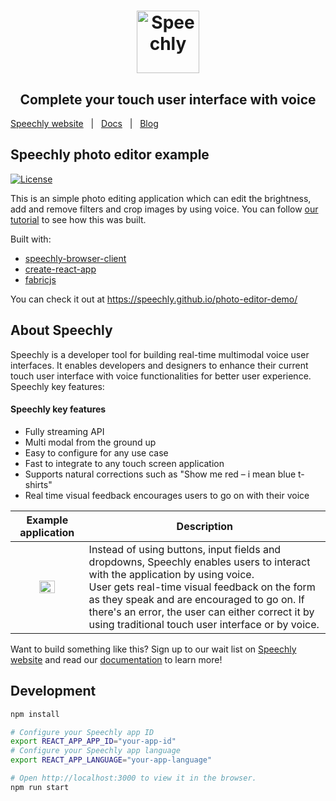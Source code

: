 <h1 align="center">
<a href="https://www.speechly.com/?utm_source=github&utm_medium=photo-editor&utm_campaign=header"><img src="https://www.speechly.com/images/logo.png" height="100" alt="Speechly"></a>
</h1>
<h2 align="center">
Complete your touch user interface with voice
</h2>

[Speechly website](https://www.speechly.com/?utm_source=github&utm_medium=photo-editor&utm_campaign=header)&nbsp;&nbsp;&nbsp;|&nbsp;&nbsp;&nbsp;[Docs](https://www.speechly.com/docs/?utm_source=github&utm_medium=photo-editor&utm_campaign=header)&nbsp;&nbsp;&nbsp;|&nbsp;&nbsp;&nbsp;[Blog](https://www.speechly.com/blog/?utm_source=github&utm_medium=photo-editor&utm_campaign=header)

## Speechly photo editor example

[![License](http://img.shields.io/:license-mit-blue.svg)](LICENSE)

This is an simple photo editing application which can edit the brightness, add and remove filters and crop images by using voice. You can follow [our tutorial](https://www.speechly.com/blog/building-a-web-application-with-a-voice-user-interface/?utm_source=github&utm_medium=photo-editor&utm_campaign=text) to see how this was built.

Built with:
- [speechly-browser-client](https://github.com/speechly/browser-client)
- [create-react-app](https://github.com/facebook/create-react-app)
- [fabricjs](http://fabricjs.com)

You can check it out at https://speechly.github.io/photo-editor-demo/ 

## About Speechly

Speechly is a developer tool for building real-time multimodal voice user interfaces. It enables developers and designers to enhance their current touch user interface with voice functionalities for better user experience. Speechly key features:

#### Speechly key features

- Fully streaming API
- Multi modal from the ground up
- Easy to configure for any use case
- Fast to integrate to any touch screen application
- Supports natural corrections such as "Show me red – i mean blue t-shirts"
- Real time visual feedback encourages users to go on with their voice

| Example application | Description |
| :---: | --- |
| <img src="https://i.imgur.com/v9o1JHf.gif" width=50%> | Instead of using buttons, input fields and dropdowns, Speechly enables users to interact with the application by using voice. <br />User gets real-time visual feedback on the form as they speak and are encouraged to go on. If there's an error, the user can either correct it by using traditional touch user interface or by voice. |

Want to build something like this? Sign up to our wait list on [Speechly website](https://www.speechly.com/?utm_source=github&utm_medium=photo-editor&utm_campaign=text) and read our [documentation](https://www.speechly.com/docs/?utm_source=github&utm_medium=photo-editor&utm_campaign=text) to learn more!

## Development

```bash
npm install

# Configure your Speechly app ID
export REACT_APP_APP_ID="your-app-id"
# Configure your Speechly app language
export REACT_APP_LANGUAGE="your-app-language"

# Open http://localhost:3000 to view it in the browser.
npm run start
```
